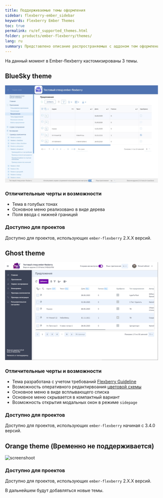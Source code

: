```yaml
---
title: Поддерживаемые темы оформления
sidebar: flexberry-ember_sidebar
keywords: Flexberry Ember Themes
toc: true
permalink: ru/ef_supported_themes.html
folder: products/ember-flexberry/themes/
lang: ru
summary: Представлено описание распространяемых с аддоном тем оформления
---
```


На данный момент в Ember-flexberry кастомизированы 3 темы.

## BlueSky theme

![screenshoot](/images/pages/img_themes/screenshots/blueSky-theme.jpg)

### Отличительные черты и возможности
- Тема в голубых тонах
- Основное меню реализовано в виде дерева
- Поля ввода с нижней границей

### Доступно для проектов
Доступно для проектов, использующих `ember-flexberry` 2.X.X версий.

## Ghost theme
![screenshoot](/images/pages/img_themes/screenshots/ghost_theme.jpg)

### Отличительные черты и возможности
- Тема разработана с учетом требований [Flexberry Guideline](uiuxg_landing-page.ru.html#content)
- Возможность оперативного редактирвоания [цветовой схемы](ef_themes_structure.html#доработка-стилей-для-приложений-использующих-ember-flexberry-themes)
- Основное меню в виде всплывающего списка
- Основное меню скрывается в компактный вариант
- Возможность открытия модальных окон в режиме `sidepage`

### Доступно для проектов
Доступно для проектов, использующих `ember-flexberry` начиная с 3.4.0 версий.

## Orange theme (Временно не поддерживается)

![screenshoot](/images/pages/img_themes/screenshots/orange-theme.jpg)

### Доступно для проектов
Доступно для проектов, использующих `ember-flexberry` 2.X.X версий.

В дальнейшем будут добавляться новые темы.
